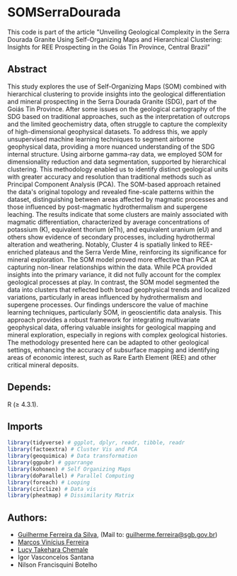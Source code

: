 # SOMSerraDourada

This code is part of the article "Unveiling Geological Complexity in the Serra Dourada Granite Using Self-Organizing Maps and Hierarchical Clustering: Insights for REE Prospecting in the Goiás Tin Province, Central Brazil"

## Abstract
This study explores the use of Self-Organizing Maps (SOM) combined with hierarchical clustering to provide insights into the geological differentiation and mineral prospecting in the Serra Dourada Granite (SDG), part of the Goiás Tin Province. After some issues on the geological cartography of the SDG based on traditional approaches, such as the interpretation of outcrops and the limited geochemistry data, often struggle to capture the complexity of high-dimensional geophysical datasets. To address this, we apply unsupervised machine learning techniques to segment airborne geophysical data, providing a more nuanced understanding of the SDG internal structure. Using airborne gamma-ray data, we employed SOM for dimensionality reduction and data segmentation, supported by hierarchical clustering. This methodology enabled us to identify distinct geological units with greater accuracy and resolution than traditional methods such as Principal Component Analysis (PCA). The SOM-based approach retained the data's original topology and revealed fine-scale patterns within the dataset, distinguishing between areas affected by magmatic processes and those influenced by post-magmatic hydrothermalism and supergene leaching. The results indicate that some clusters are mainly associated with magmatic differentiation, characterized by average concentrations of potassium (K), equivalent thorium (eTh), and equivalent uranium (eU) and others show evidence of secondary processes, including hydrothermal alteration and weathering. Notably, Cluster 4 is spatially linked to REE-enriched plateaus and the Serra Verde Mine, reinforcing its significance for mineral exploration. The SOM model proved more effective than PCA at capturing non-linear relationships within the data. While PCA provided insights into the primary variance, it did not fully account for the complex geological processes at play. In contrast, the SOM model segmented the data into clusters that reflected both broad geophysical trends and localized variations, particularly in areas influenced by hydrothermalism and supergene processes. Our findings underscore the value of machine learning techniques, particularly SOM, in geoscientific data analysis. This approach provides a robust framework for integrating multivariate geophysical data, offering valuable insights for geological mapping and mineral exploration, especially in regions with complex geological histories. The methodology presented here can be adapted to other geological settings, enhancing the accuracy of subsurface mapping and identifying areas of economic interest, such as Rare Earth Element (REE) and other critical mineral deposits. 

## Depends:
R (≥ 4.3.1).

## Imports
``` r
library(tidyverse) # ggplot, dplyr, readr, tibble, readr
library(factoextra) # Cluster Vis and PCA
library(geoquimica) # Data transformation
library(ggpubr) # ggarrange
library(kohonen) # Self Organizing Maps
library(doParallel) # Parallel Computing
library(foreach) # Looping
library(circlize) # Data vis
library(pheatmap) # Dissimilarity Matrix


```
## Authors:
* [Guilherme Ferreira da Silva](https://cutt.ly/RdsGmT5), (Mail to: guilherme.ferreira@sgb.gov.br)
* [Marcos Vinícius Ferreira](https://github.com/marcosbr) 
* [Lucy Takehara Chemale](http://lattes.cnpq.br/6291856399463658)
* Igor Vasconcelos Santana
* Nilson Francisquini Botelho
